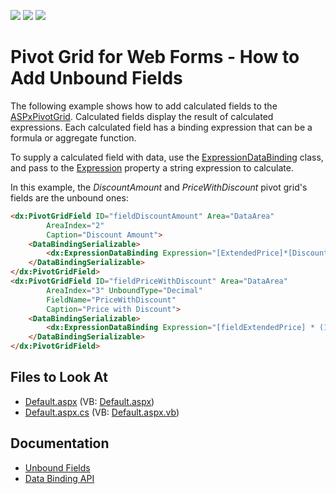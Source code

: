<!-- default badges list -->
![](https://img.shields.io/endpoint?url=https://codecentral.devexpress.com/api/v1/VersionRange/128577184/21.2.3%2B)
[![](https://img.shields.io/badge/Open_in_DevExpress_Support_Center-FF7200?style=flat-square&logo=DevExpress&logoColor=white)](https://supportcenter.devexpress.com/ticket/details/E1892)
[![](https://img.shields.io/badge/📖_How_to_use_DevExpress_Examples-e9f6fc?style=flat-square)](https://docs.devexpress.com/GeneralInformation/403183)
<!-- default badges end -->
# Pivot Grid for Web Forms - How to Add Unbound Fields

The following example shows how to add calculated fields to the [ASPxPivotGrid](https://docs.devexpress.com/AspNet/DevExpress.Web.ASPxPivotGrid.ASPxPivotGrid).
Calculated fields display the result of calculated expressions. Each calculated field has a binding expression that can be a formula or aggregate function.

To supply a calculated field with data, use the [ExpressionDataBinding](https://docs.devexpress.com/AspNet/DevExpress.Web.ASPxPivotGrid.ExpressionDataBinding) class, and pass to the [Expression](https://docs.devexpress.com/CoreLibraries/DevExpress.PivotGrid.DataBinding.ExpressionBindingBase.Expression) property a string expression to calculate.


In this example, the *DiscountAmount* and *PriceWithDiscount* pivot grid's fields are the unbound ones:
```aspx
<dx:PivotGridField ID="fieldDiscountAmount" Area="DataArea"
        AreaIndex="2"
        Caption="Discount Amount">
    <DataBindingSerializable>
        <dx:ExpressionDataBinding Expression="[ExtendedPrice]*[Discount]" />
    </DataBindingSerializable>
</dx:PivotGridField>
<dx:PivotGridField ID="fieldPriceWithDiscount" Area="DataArea"
        AreaIndex="3" UnboundType="Decimal"
        FieldName="PriceWithDiscount"
        Caption="Price with Discount">
    <DataBindingSerializable>
        <dx:ExpressionDataBinding Expression="[fieldExtendedPrice] * (1 - [fieldDiscount])" />
    </DataBindingSerializable>
</dx:PivotGridField>
```

## Files to Look At

* [Default.aspx](./CS/ASPxPivotGrid_CalculateUnboundData/Default.aspx) (VB: [Default.aspx](./VB/ASPxPivotGrid_CalculateUnboundData/Default.aspx))
* [Default.aspx.cs](./CS/ASPxPivotGrid_CalculateUnboundData/Default.aspx.cs) (VB: [Default.aspx.vb](./VB/ASPxPivotGrid_CalculateUnboundData/Default.aspx.vb))

## Documentation

- [Unbound Fields](https://docs.devexpress.com/AspNet/7259/components/pivot-grid/binding-to-data/unbound-fields)
- [Data Binding API](https://docs.devexpress.com/CoreLibraries/401533/devexpress-pivot-grid-core-library/data-binding-api)
